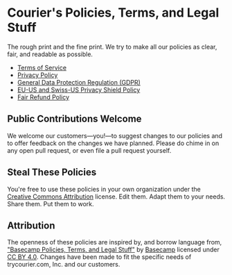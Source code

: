 # Courier's Policies, Terms, and Legal Stuff

The rough print and the fine print. We try to make all our policies as clear, fair, and readable as possible.

* [Terms of Service](terms.md)
* [Privacy Policy](privacy-policy.md)
* [General Data Protection Regulation (GDPR)](gdpr.md)
* [EU-US and Swiss-US Privacy Shield Policy](privacy-shield.md)
* [Fair Refund Policy](refund.md)

## Public Contributions Welcome

We welcome our customers—you!—to suggest changes to our policies and to offer feedback on the changes we have planned. Please do chime in on any open pull request, or even file a pull request yourself.


## Steal These Policies

You're free to use these policies in your own organization under the [Creative Commons Attribution](https://creativecommons.org/licenses/by/4.0/) license. Edit them. Adapt them to your needs. Share them. Put them to work.


## Attribution

The openness of these policies are inspired by, and borrow language from, ["Basecamp Policies, Terms, and Legal Stuff"](https://github.com/basecamp/policies) by [Basecamp](https://basecamp.com) licensed under [CC BY 4.0](https://creativecommons.org/licenses/by/4.0/). Changes have been made to fit the specific needs of trycourier.com, Inc. and our customers.
